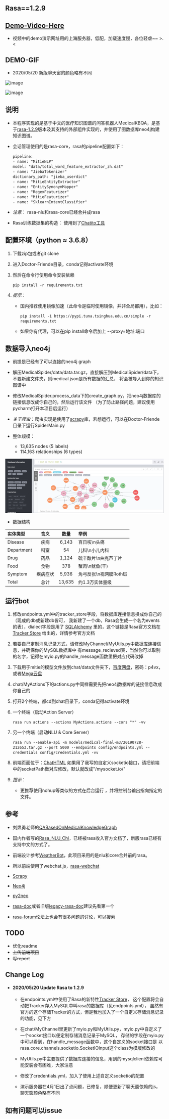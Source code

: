 ## Rasa==1.2.9
## [Demo-Video-Here](https://www.bilibili.com/video/av61715811/)
- 视频中的demo演示网址用的上海服务器，低配，加载速度慢，各位轻虐~~ >.<

## DEMO-GIF
- 2020/05/20 新版聊天窗的颜色略有不同

![image](img/demo-1.gif)

![image](img/demo-2.gif)

## 说明
- 本程序实现的是基于中文的医疗知识图谱的问答机器人MedicalKBQA，是基于[rasa-1.2.9](https://rasa.com/)版本及其支持的外部组件实现的，并使用了图数据库neo4j构建知识图谱。

- 会话管理使用的是rasa-core，rasa的pipeline配置如下：
        
      pipeline:
      - name: "MitieNLP"
      model: "data/total_word_feature_extractor_zh.dat"
      - name: "JiebaTokenizer"
      dictionary_path: "jieba_userdict"
      - name: "MitieEntityExtractor"
      - name: "EntitySynonymMapper"
      - name: "RegexFeaturizer"
      - name: "MitieFeaturizer"
      - name: "SklearnIntentClassifier"

- *注意*： rasa-nlu和rasa-core已经合并成rasa

- Rasa训练数据集的构造： 使用到了[Chatito工具](https://rodrigopivi.github.io/Chatito/)

## 配置环境（python ≈ 3.6.8）
1. 下载zip包或者git clone 

2. 进入Doctor-Friende目录，conda记得activate环境

2. 然后在命令行使用命令安装依赖

       pip install -r requirements.txt

3. *提示*：

    - 国内推荐使用镜像加速（此命令是临时使用镜像，并非全局都用），比如：
    
          pip install -i https://pypi.tuna.tsinghua.edu.cn/simple -r requirements.txt
    
    - 如果你有代理，可以在pip install命令后加上 --proxy=地址:端口

## 数据导入neo4j
- 前提是已经有了可以连接的neo4j graph

- 解压MedicalSpider/data/data.tar.gz，直接解压到MedicalSpider/data下，不要新建文件夹，则medical.json是所有数据的汇总，
将会被导入到你的知识图谱中

- 修改MedicalSpider.process_data下的create_graph.py，把neo4j数据库的链接信息改成你自己的，然后运行该文件
（为了防止路径问题，建议使用pycharm打开本项目后运行）

- *关于爬虫*：爬虫实现是使用了[scrapy](https://scrapy.org/)库，若想运行，可以在Doctor-Friende目录下运行SpiderMain.py

- 整体规模：
    - 13,635 nodes (5 labels)
    - 114,163 relationships (6 types)

![image](img/graphdb.png)

- 数据结构

| 实体类型 | 含义 | 数量 | 举例 |  
| :--- | :---: | :---: | :--- |  
| Disease | 疾病 | 6,143 |  百日咳\n头痛|  
| Department | 科室 | 54 |  儿科\n小儿内科|  
| Drug | 药品 | 1,124 |  硫辛酸片\n曲克芦丁片|  
| Food | 食物 | 378 |  蟹肉\n鱿鱼(干)|  
| Symptom | 疾病症状 | 5,936 |  角弓反张\n视网膜Roth斑|  
| Total | 总计 | 13,635 | 约1.3万实体量级|  

## 运行bot
1. 修改endpoints.yml中的tracker_store字段，将数据库连接信息换成你自己的（现成的db或新建db皆可，
我新建了一个db，Rasa会生成一个名为events的表），dialect字段是用了
[SQLAlchemy](https://docs.sqlalchemy.org/en/latest/core/engines.html#database-urls)
里的，这个链接是Rasa官方文档在[Tracker Store](https://rasa.com/docs/rasa/api/tracker-stores/)
给出的，详情参考官方文档

1. 若要自己定制消息记录方式，请修改MyChannel/MyUtils.py中数据库连接信息，并确保你的MySQL数据库中
有message_recieved表，当然你可以取别的名字，记得在myio.py的handle_message函数里把对应代码改掉

1. 下载用于mitie的模型文件放到chat/data文件夹下，[百度网盘](https://pan.baidu.com/s/1kNENvlHLYWZIddmtWJ7Pdg)，密码：p4vx，
或者[Mega云盘](https://mega.nz/#!EWgTHSxR!NbTXDAuVHwwdP2-Ia8qG7No-JUsSbH5mNQSRDsjztSA)

1. chat/MyActions下的actions.py中同样需要先把neo4j数据库的链接信息改成你自己的

1. 打开2个终端，都cd到chat目录下，conda记得activate环境  

1. 一个终端（启动Action Server）

       rasa run actions --actions MyActions.actions --cors "*" -vv  

1. 另一个终端（启动NLU & Core Server）

       rasa run --enable-api -m models/medical-final-m3/20190728-212653.tar.gz --port 5000 --endpoints config/endpoints.yml --credentials config/credentials.yml -vv

1. 前端页面位于：[ChatHTML](https://github.com/pengyou200902/ChatHTML)
   如果用了我写的自定义socketio接口，请把前端中的socketPath做对应修改，默认就改成"/mysocket.io/"

1. *提示*：

    - 更推荐使用nohup等类似的方式在后台运行 ，并将控制台输出指向指定的文件。 

## 参考
- 刘焕勇老师的[QABasedOnMedicalKnowledgeGraph](https://github.com/liuhuanyong/QASystemOnMedicalKG)  

- 国内作者写的[Rasa_NLU_Chi](https://github.com/crownpku/Rasa_NLU_Chi)，已经被rasa收入官方文档了，新版rasa已经有支持中文的方式了。
 
- 前端设计参考[WeatherBot](https://github.com/howl-anderson/WeatherBot)，此项目采用的是nlu和core合并前的rasa。

- 所以前端使用了webchat.js，[rasa-webchat](https://github.com/mrbot-ai/rasa-webchat)

- [Scrapy](https://scrapy.org)

- [Neo4j](https://neo4j.org)

- [py2neo](https://py2neo.org)

- [rasa-doc](https://rasa.com/docs)或者旧版[legacy-rasa-doc](https://legacy-docs.rasa.com/docs/)建议先看第一个
  
- [rasa-forum](https://forum.rasa.com/)论坛上也会有很多问题的讨论，可以搜索  

## TODO
- 优化readme
- ~~上传前端项目~~
- ~~写report~~

## Change Log
- #### 2020/05/20 Update Rasa to 1.2.9
    - 在endpoints.yml中使用了Rasa的新特性[Tracker Store](https://rasa.com/docs/rasa/api/tracker-stores/)，
    这个配置将会自动把Tracker存入MySQL中叫rasa的数据库（见endpoints.yml），
    虽然有官方的这个存储Tracker的方式，但是我也加入了一个自定义存储消息记录的功能，见下方
    
    - 在chat/MyChannel里更新了myio.py和MyUtils.py，myio.py中自定义了一个socket接口以便定制存储消息记录于MySQL，
    存储的字段在myio.py中可以看到，在handle_message函数中，这个自定义的socket接口是
    以rasa.core.channels.socketio.SocketIOInput这个class为模版修改的
    
    - MyUtils.py中主要提供了数据库连接的信息，用到的mysqlclient依赖库可能安装会有困难，大家注意
    
    - 修改了credentials.yml，加入了使用上述自定义socketio的配置
    
    - 演示服务器在4月1日出了点问题，已修复，顺便更新了聊天窗依赖的js，聊天窗颜色略有不同

## 如有问题可以issue